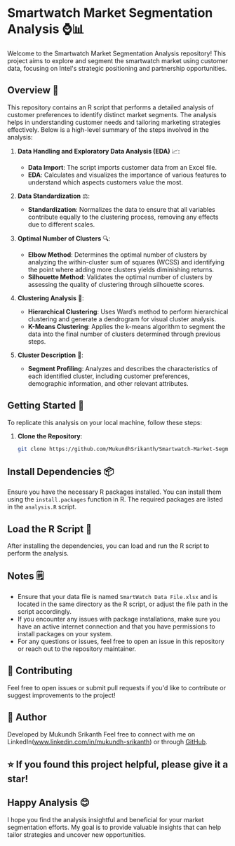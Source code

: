 # Smartwatch Market Segmentation Analysis ⌚📊

Welcome to the Smartwatch Market Segmentation Analysis repository! This project aims to explore and segment the smartwatch market using customer data, focusing on Intel's strategic positioning and partnership opportunities.

## **Overview** 🌟

This repository contains an R script that performs a detailed analysis of customer preferences to identify distinct market segments. The analysis helps in understanding customer needs and tailoring marketing strategies effectively. Below is a high-level summary of the steps involved in the analysis:

1. **Data Handling and Exploratory Data Analysis (EDA)** 📈:
   - **Data Import**: The script imports customer data from an Excel file.
   - **EDA**: Calculates and visualizes the importance of various features to understand which aspects customers value the most.

2. **Data Standardization** ⚖️:
   - **Standardization**: Normalizes the data to ensure that all variables contribute equally to the clustering process, removing any effects due to different scales.

3. **Optimal Number of Clusters** 🔍:
   - **Elbow Method**: Determines the optimal number of clusters by analyzing the within-cluster sum of squares (WCSS) and identifying the point where adding more clusters yields diminishing returns.
   - **Silhouette Method**: Validates the optimal number of clusters by assessing the quality of clustering through silhouette scores.

4. **Clustering Analysis** 🧩:
   - **Hierarchical Clustering**: Uses Ward’s method to perform hierarchical clustering and generate a dendrogram for visual cluster analysis.
   - **K-Means Clustering**: Applies the k-means algorithm to segment the data into the final number of clusters determined through previous steps.

5. **Cluster Description** 📝:
   - **Segment Profiling**: Analyzes and describes the characteristics of each identified cluster, including customer preferences, demographic information, and other relevant attributes.

## **Getting Started** 🚀

To replicate this analysis on your local machine, follow these steps:
1. **Clone the Repository**:
   ```bash
   git clone https://github.com/MukundhSrikanth/Smartwatch-Market-Segmentation-Analysis.git

## **Install Dependencies** 📦

Ensure you have the necessary R packages installed. You can install them using the `install.packages` function in R. The required packages are listed in the `analysis.R` script.

## **Load the R Script** 📜

After installing the dependencies, you can load and run the R script to perform the analysis. 

## **Notes 🗒️**

- Ensure that your data file is named `SmartWatch Data File.xlsx` and is located in the same directory as the R script, or adjust the file path in the script accordingly.
- If you encounter any issues with package installations, make sure you have an active internet connection and that you have permissions to install packages on your system.
- For any questions or issues, feel free to open an issue in this repository or reach out to the repository maintainer.

## 🤝 Contributing
Feel free to open issues or submit pull requests if you'd like to contribute or suggest improvements to the project!

## 👤 Author
Developed by Mukundh Srikanth
Feel free to connect with me on LinkedIn(www.linkedin.com/in/mukundh-srikanth) or through [GitHub](https://github.com/MukundhSrikanth).

## ⭐️ If you found this project helpful, please give it a star!

## **Happy Analysis 😊**

I hope you find the analysis insightful and beneficial for your market segmentation efforts. My goal is to provide valuable insights that can help tailor strategies and uncover new opportunities.
